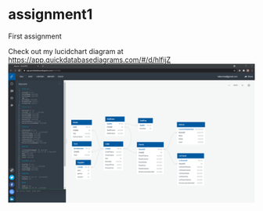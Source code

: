 # assignment1
First assignment

Check out my lucidchart diagram at https://app.quickdatabasediagrams.com/#/d/hlfijZ
<img src="./daycareMap.PNG">
